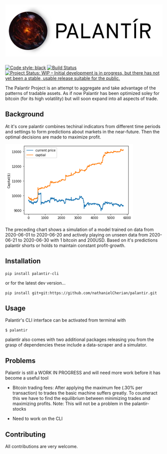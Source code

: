 # ![](docs/media/logo.svg)

[![Code style: black](https://img.shields.io/badge/code%20style-black-000000.svg)](https://github.com/psf/black)
[![Build Status](https://travis-ci.org/nathanielCherian/palantir.svg?branch=master)](https://travis-ci.org/nathanielCherian/palantir)
[![Project Status: WIP – Initial development is in progress, but there has not yet been a stable, usable release suitable for the public.](https://www.repostatus.org/badges/latest/wip.svg)](https://www.repostatus.org/#wip)


The Palantir Project is an attempt to aggregate and take advantage of the patterns of tradable assets. As if now Palantir has been optimized soley for bitcoin (for its high volatility) but will soon expand into all aspects of trade. 

## Background

At it's core palantir combines techinal indicators from different time periods and settings to form predictions about markets in the near-future. Then the optimal decisions are made to maximize profit. 


![](docs/media/classifier-sim-train.png)

The preceding chart shows a simulation of a model trained on data from 2020-06-01 to 2020-06-20 and actively playing on unseen data from 2020-06-21 to 2020-06-30 with 1 bitcoin and 200USD. Based on it's predictions palantir shorts or holds to maintain constant profit-growth.


## Installation

```pip install palantir-cli```

or for the latest dev version...

```pip install git+git:https://github.com/nathanielCherian/palantir.git```


## Usage

Palantir's CLI interface can be activated from terminal with

```$ palantir```

palantir also comes with two additional packages releasing you from the grasp of dependencies these include a data-scraper and a simulator.


## Problems

Palantir is still a WORK IN PROGRESS and will need more work before it has become a useful tool

* Bitcoin trading fees: After applying the maximum fee (.30% per transaction) to trades the basic machine suffers greatly. To counteract this we have to find the equilibrium between minimizing trades and maximizing profits. Note: This will not be a problem in the palantir-stocks

* Need to work on the CLI 

## Contributing

All contributions are very welcome.
